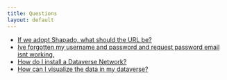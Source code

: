```yaml
---
title: Questions
layout: default
---
```

- [If we adopt Shapado, what should the URL be?](if-we-adopt-shapado-what-should-the-url-be)
- [Ive forgotten my username and password and request password email isnt working.](i-ve-forgotten-my-username-and-password-and-request-password-email-isn-t-working)
- [How do I install a Dataverse Network? ](how-do-i-install-a-dataverse-network)
- [How can I visualize the data in my dataverse?](how-can-i-visualize-the-data-in-my-dataverse)

